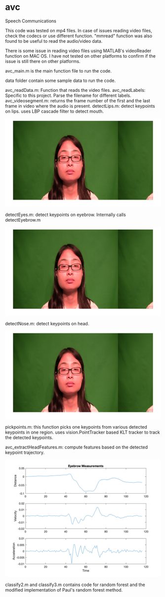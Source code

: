 # avc
Speech Communications

This code was tested on mp4 files. In case of issues reading video files, check the codecs or use different function. 
"mmread" function was also found to be useful to read the audio/video data.

There is some issue in reading video files using MATLAB's videoReader function on MAC OS. I have not tested on other platforms
to confirm if the issue is still there on other platforms.

avc_main.m is the main function file to run the code.

data folder contain some sample data to run the code. 

avc_readData.m: Function that reads the video files. 
avc_readLabels: Specific to this project. Parse the filename for different labels.
avc_videosegment.m: returns the frame number of the first and the last frame in video where the audio is present.
detectLips.m: detect keypoints on lips. uses LBP cascade filter to detect mouth.

![](images/lips.png)

detectEyes.m: detect keypoints on eyebrow. Internally calls detectEyebrow.m

![](images/eyebrow.png)

detectNose.m: detect keypoints on head.

![](images/nose.png)

pickpoints.m: this function picks one keypoints from various detected keypoints in one region.
uses vision.PointTracker based KLT tracker to track the detected keypoints.

avc_extractHeadFeatures.m: compute features based on the detected keypoint trajectory.

![](images/eyebrow_track.png)


classify2.m and classify3.m contains code for random forest and the modified implementation of Paul's random forest method.
